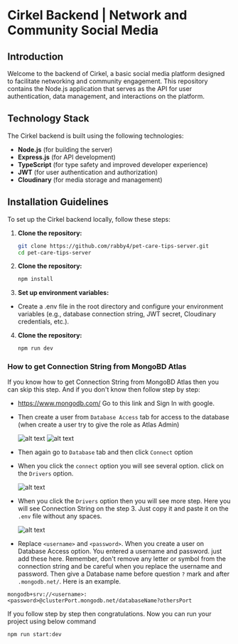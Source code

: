 # Cirkel Backend | Network and Community Social Media

## Introduction

Welcome to the backend of Cirkel, a basic social media platform designed to facilitate networking and community engagement. This repository contains the Node.js application that serves as the API for user authentication, data management, and interactions on the platform.

## Technology Stack

The Cirkel backend is built using the following technologies:

- **Node.js** (for building the server)
- **Express.js** (for API development)
- **TypeScript** (for type safety and improved developer experience)
- **JWT** (for user authentication and authorization)
- **Cloudinary** (for media storage and management)

## Installation Guidelines

To set up the Cirkel backend locally, follow these steps:

1. **Clone the repository:**

   ```bash
   git clone https://github.com/rabby4/pet-care-tips-server.git
   cd pet-care-tips-server
   ```

2. **Clone the repository:**

   ```bash
   npm install
   ```

3. **Set up environment variables:**

- Create a .env file in the root directory and configure your environment variables (e.g., database connection string, JWT secret, Cloudinary credentials, etc.).

4. **Clone the repository:**

   ```bash
   npm run dev
   ```

### How to get Connection String from MongoBD Atlas

If you know how to get Connection String from MongoBD Atlas then you can skip this step. And if you don't know then follow step by step:

- https://www.mongodb.com/ Go to this link and Sign In with google.
- Then create a user from `Database Access` tab for access to the database (when create a user try to give the role as Atlas Admin)

  ![alt text](https://i.ibb.co/FDJDqQK/Clusters-Cloud-Mongo-DB-Cloud.png)
  ![alt text](https://i.ibb.co/QPrSTPY/Database-Access-Cloud-Mongo-DB-Cloud.png)

- Then again go to `Database` tab and then click `Connect` option
- When you click the `connect` option you will see several option. click on the `Drivers` option.

  ![alt text](https://i.ibb.co/NtcJt6F/Clusters-Cloud-Mongo-DB-Cloud-2.png)

- When you click the `Drivers` option then you will see more step. Here you will see Connection String on the step 3. Just copy it and paste it on the `.env` file without any spaces.

  ![alt text](https://i.ibb.co/CWYZ5fx/Clusters-Cloud-Mongo-DB-Cloud-4.png)

- Replace `<username>` and `<password>`. When you create a user on Database Access option. You entered a username and password. just add these here. Remember, don't remove any letter or symbol from the connection string and be careful when you replace the username and password. Then give a Database name before question `?` mark and after `.mongodb.net/`. Here is an example.

```
mongodb+srv://<username>:<password>@clusterPort.mongodb.net/databaseName?othersPort
```

If you follow step by step then congratulations. Now you can run your project using below command

```
npm run start:dev
```
